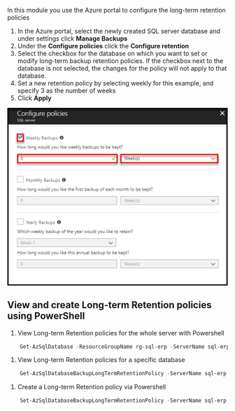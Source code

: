 In this module you use the Azure portal to configure the long-term retention policies

   1. In the Azure portal, select the newly created SQL server database and under settings click **Manage Backups**
   1. Under the **Configure policies** click the **Configure retention**
   1. Select the checkbox for the database on which you want to set or modify long-term backup retention policies. If the checkbox next to the database is not selected, the changes for the policy will not apply to that database.
   1. Set a new retention policy by selecting weekly for this example, and specify 3 as the number of weeks
   1. Click **Apply**

![Screenshot of the Azure portal showing retention policy options](../media/5-ltr-configure-policies.PNG)

## View and create Long-term Retention policies using PowerShell

   1. View Long-term Retention policies for the whole server with Powershell

   ``` Powershell
       Get-AzSqlDatabase -ResourceGroupName rg-sql-erp -ServerName sql-erp | Get-AzSqlDatabaseLongTermRetentionPolicy -Current
   ```

   1. View Long-term Retention policies for a specific database

   ``` Powershell
       Get-AzSqlDatabaseBackupLongTermRetentionPolicy -ServerName sql-erp -DatabaseName sql-erp-db  -ResourceGroupName rg-sql-erp -Current
   ```

   1. Create a Long-term Retention policy via Powershell

   ``` Powershell
       Set-AzSqlDatabaseBackupLongTermRetentionPolicy -ServerName sql-erp -DatabaseName sql-erp-db -ResourceGroupName rg-sql-erp -WeeklyRetention P12W
   ```